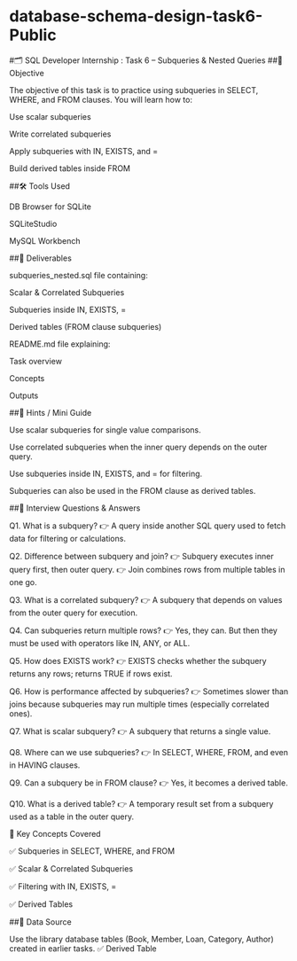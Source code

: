 # database-schema-design-task6-Public
#🗂️ SQL Developer Internship : Task 6 – Subqueries & Nested Queries
##📌 Objective

The objective of this task is to practice using subqueries in SELECT, WHERE, and FROM clauses.
You will learn how to:

Use scalar subqueries

Write correlated subqueries

Apply subqueries with IN, EXISTS, and =

Build derived tables inside FROM

##🛠 Tools Used

DB Browser for SQLite

SQLiteStudio

MySQL Workbench

##📂 Deliverables

subqueries_nested.sql file containing:

Scalar & Correlated Subqueries

Subqueries inside IN, EXISTS, =

Derived tables (FROM clause subqueries)

README.md file explaining:

Task overview

Concepts

Outputs

##📖 Hints / Mini Guide

Use scalar subqueries for single value comparisons.

Use correlated subqueries when the inner query depends on the outer query.

Use subqueries inside IN, EXISTS, and = for filtering.

Subqueries can also be used in the FROM clause as derived tables.

##📖 Interview Questions & Answers

Q1. What is a subquery?
👉 A query inside another SQL query used to fetch data for filtering or calculations.

Q2. Difference between subquery and join?
👉 Subquery executes inner query first, then outer query.
👉 Join combines rows from multiple tables in one go.

Q3. What is a correlated subquery?
👉 A subquery that depends on values from the outer query for execution.

Q4. Can subqueries return multiple rows?
👉 Yes, they can. But then they must be used with operators like IN, ANY, or ALL.

Q5. How does EXISTS work?
👉 EXISTS checks whether the subquery returns any rows; returns TRUE if rows exist.

Q6. How is performance affected by subqueries?
👉 Sometimes slower than joins because subqueries may run multiple times (especially correlated ones).

Q7. What is scalar subquery?
👉 A subquery that returns a single value.

Q8. Where can we use subqueries?
👉 In SELECT, WHERE, FROM, and even in HAVING clauses.

Q9. Can a subquery be in FROM clause?
👉 Yes, it becomes a derived table.

Q10. What is a derived table?
👉 A temporary result set from a subquery used as a table in the outer query.

📑 Key Concepts Covered

✅ Subqueries in SELECT, WHERE, and FROM

✅ Scalar & Correlated Subqueries

✅ Filtering with IN, EXISTS, =

✅ Derived Tables

##📌 Data Source

Use the library database tables (Book, Member, Loan, Category, Author) created in earlier tasks.
✅ Derived Table
